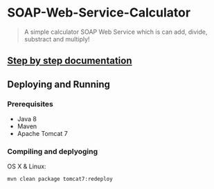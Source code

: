 # SOAP-Web-Service-Calculator
> A simple calculator SOAP Web Service which is can add, divide, substract and multiply!

## [Step by step documentation](https://docs.google.com/document/d/1ZV_JlEqkR0WLwAsUoHlsKSO3AnTRnbJqgrP0KAT4wsc/edit) 

## Deploying and Running

### Prerequisites
- Java 8
- Maven
- Apache Tomcat 7

### Compiling and deplyoging
OS X & Linux:
```sh
mvn clean package tomcat7:redeploy
```
